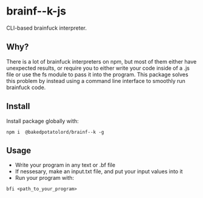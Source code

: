 # brainf--k-js
CLI-based brainfuck interpreter.

## Why?
There is a lot of brainfuck interpreters on npm, but most of them either have unexpected results, or require you to either write your code inside of a .js file or use the fs module to pass it into the program. This package solves this problem by instead using a command line interface to smoothly run brainfuck code.

## Install
Install package globally with:

```shell
npm i  @bakedpotatolord/brainf--k -g
```
## Usage
  
- Write your program in any text or .bf file
- If nessesary, make an input.txt file, and put your input values into it
- Run your program with:
```shell
bfi <path_to_your_program>
```
